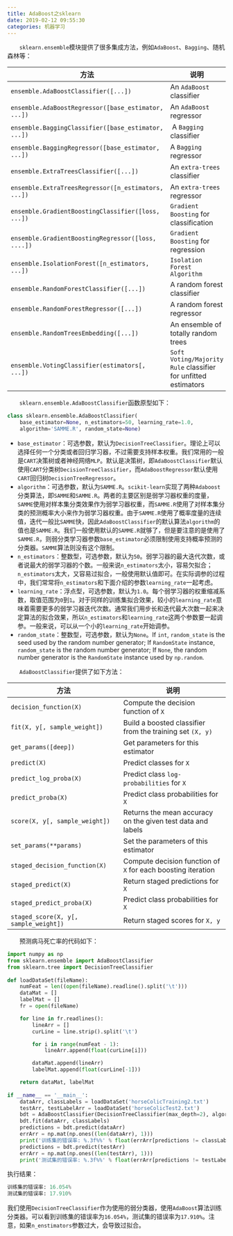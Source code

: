 ```yaml
---
title: AdaBoost之sklearn
date: 2019-02-12 09:55:30
categories: 机器学习
---
```

&emsp;&emsp;`sklearn.ensemble`模块提供了很多集成方法，例如`AdaBoost`、`Bagging`、随机森林等：

方法                                                | 说明
----------------------------------------------------|------
`ensemble.AdaBoostClassifier([...])`                | An `AdaBoost` classifier
`ensemble.AdaBoostRegressor([base_estimator, ...])` | An `AdaBoost` regressor
`ensemble.BaggingClassifier([base_estimator, ...])` | A `Bagging` classifier
`ensemble.BaggingRegressor([base_estimator, ...])`  | A `Bagging` regressor
`ensemble.ExtraTreesClassifier([...])`              | An `extra-trees` classifier
`ensemble.ExtraTreesRegressor([n_estimators, ...])` | An `extra-trees` regressor
`ensemble.GradientBoostingClassifier([loss, ...])`  | `Gradient Boosting` for classification
`ensemble.GradientBoostingRegressor([loss, ....])`  | `Gradient Boosting` for regression
`ensemble.IsolationForest([n_estimators, ...])`     | `Isolation Forest Algorithm`
`ensemble.RandomForestClassifier([...])`            | A random forest classifier
`ensemble.RandomForestRegressor([...])`             | A random forest regressor
`ensemble.RandomTreesEmbedding([...])`              | An ensemble of totally random trees
`ensemble.VotingClassifier(estimators[, ...])`      | `Soft Voting/Majority Rule` classifier for unfitted estimators

&emsp;&emsp;`sklearn.ensemble.AdaBoostClassifier`函数原型如下：

``` python
class sklearn.ensemble.AdaBoostClassifier(
    base_estimator=None, n_estimators=50, learning_rate=1.0,
    algorithm='SAMME.R', random_state=None)
```

- `base_estimator`：可选参数，默认为`DecisionTreeClassifier`。理论上可以选择任何一个分类或者回归学习器，不过需要支持样本权重。我们常用的一般是`CART`决策树或者神经网络`MLP`。默认是决策树，即`AdaBoostClassifier`默认使用`CART`分类树`DecisionTreeClassifier`，而`AdaBoostRegressor`默认使用`CART`回归树`DecisionTreeRegressor`。
- `algorithm`：可选参数，默认为`SAMME.R`。`scikit-learn`实现了两种`Adaboost`分类算法，即`SAMME`和`SAMME.R`。两者的主要区别是弱学习器权重的度量，`SAMME`使用对样本集分类效果作为弱学习器权重，而`SAMME.R`使用了对样本集分类的预测概率大小来作为弱学习器权重。由于`SAMME.R`使用了概率度量的连续值，迭代一般比`SAMME`快，因此`AdaBoostClassifier`的默认算法`algorithm`的值也是`SAMME.R`。我们一般使用默认的`SAMME.R`就够了，但是要注意的是使用了`SAMME.R`，则弱分类学习器参数`base_estimator`必须限制使用支持概率预测的分类器。`SAMME`算法则没有这个限制。
- `n_estimators`：整数型，可选参数，默认为`50`。弱学习器的最大迭代次数，或者说最大的弱学习器的个数。一般来说`n_estimators`太小，容易欠拟合；`n_estimators`太大，又容易过拟合，一般使用默认值即可。在实际调参的过程中，我们常常将`n_estimators`和下面介绍的参数`learning_rate`一起考虑。
- `learning_rate`：浮点型，可选参数，默认为`1.0`。每个弱学习器的权重缩减系数，取值范围为`0`到`1`。对于同样的训练集拟合效果，较小的`learning_rate`意味着需要更多的弱学习器迭代次数。通常我们用步长和迭代最大次数一起来决定算法的拟合效果，所以`n_estimators`和`learning_rate`这两个参数要一起调参。一般来说，可以从一个小的`learning_rate`开始调参。
- `random_state`：整数型，可选参数，默认为`None`。If `int`, `random_state` is the seed used by the random number generator; If `RandomState` instance, `random_state` is the random number generator; If `None`, the random number generator is the `RandomState` instance used by `np.random`.

&emsp;&emsp;`AdaBoostClassifier`提供了如下方法：

方法                                  | 说明
--------------------------------------|------
`decision_function(X)`                | Compute the decision function of `X`
`fit(X, y[, sample_weight])`          | Build a boosted classifier from the training set `(X, y)`
`get_params([deep])`                  | Get parameters for this estimator
`predict(X)`                          | Predict classes for `X`
`predict_log_proba(X)`                | Predict class `log-probabilities` for `X`
`predict_proba(X)`                    | Predict class probabilities for `X`
`score(X, y[, sample_weight])`        | Returns the mean accuracy on the given test data and labels
`set_params(**params)`                | Set the parameters of this estimator
`staged_decision_function(X)`         | Compute decision function of `X` for each boosting iteration
`staged_predict(X)`                   | Return staged predictions for `X`
`staged_predict_proba(X)`             | Predict class probabilities for `X`
`staged_score(X, y[, sample_weight])` | Return staged scores for `X, y`

&emsp;&emsp;预测病马死亡率的代码如下：

``` python
import numpy as np
from sklearn.ensemble import AdaBoostClassifier
from sklearn.tree import DecisionTreeClassifier
​
def loadDataSet(fileName):
    numFeat = len((open(fileName).readline().split('\t')))
    dataMat = []
    labelMat = []
    fr = open(fileName)

    for line in fr.readlines():
        lineArr = []
        curLine = line.strip().split('\t')

        for i in range(numFeat - 1):
            lineArr.append(float(curLine[i]))

        dataMat.append(lineArr)
        labelMat.append(float(curLine[-1]))

    return dataMat, labelMat
​
if __name__ == '__main__':
    dataArr, classLabels = loadDataSet('horseColicTraining2.txt')
    testArr, testLabelArr = loadDataSet('horseColicTest2.txt')
    bdt = AdaBoostClassifier(DecisionTreeClassifier(max_depth=2), algorithm="SAMME", n_estimators=10)
    bdt.fit(dataArr, classLabels)
    predictions = bdt.predict(dataArr)
    errArr = np.mat(np.ones((len(dataArr), 1)))
    print('训练集的错误率: %.3f%%' % float(errArr[predictions != classLabels].sum() / len(dataArr) * 100))
    predictions = bdt.predict(testArr)
    errArr = np.mat(np.ones((len(testArr), 1)))
    print('测试集的错误率: %.3f%%' % float(errArr[predictions != testLabelArr].sum() / len(testArr) * 100))
```

执行结果：

``` python
训练集的错误率: 16.054%
测试集的错误率: 17.910%
```

我们使用`DecisionTreeClassifier`作为使用的弱分类器，使用`AdaBoost`算法训练分类器。可以看到训练集的错误率为`16.054%`，测试集的错误率为`17.910%`。注意，如果`n_enstimators`参数过大，会导致过拟合。